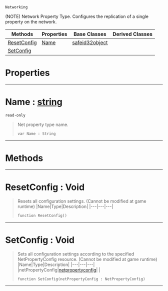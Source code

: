  `Networking`



(NOTE) Network Property Type. Configures the replication of a single property on the network.

|Methods|Properties|Base Classes|Derived Classes|
|---|---|---|---|
|[ ResetConfig](https://github.com/zeroengineteam/ZeroDocs/code_reference/class_reference/netpropertytype.markdown#resetconfig-void)|[ Name](https://github.com/zeroengineteam/ZeroDocs/code_reference/class_reference/netpropertytype.markdown#name-zero-engine-documen)|[safeid32object](https://github.com/zeroengineteam/ZeroDocs/code_reference/class_reference/safeid32object.markdown)| |
|[ SetConfig](https://github.com/zeroengineteam/ZeroDocs/code_reference/class_reference/netpropertytype.markdown#setconfig-void)| | | |


 #  Properties


---  
 #  Name : [string](https://github.com/zeroengineteam/ZeroDocs/code_reference/zilch_base_types/string.markdown)

 `read-only`

> Net property type name.
> ``` lang=cpp, name=Zilch
> var Name : String


---  
 #  Methods


---  
 #  ResetConfig : Void

> Resets all configuration settings. (Cannot be modified at game runtime)
> |Name|Type|Description|
> |---|---|---|
> ``` lang=cpp, name=Zilch
> function ResetConfig()
> ``` 


---  
 #  SetConfig : Void

> Sets all configuration settings according to the specified NetPropertyConfig resource. (Cannot be modified at game runtime)
> |Name|Type|Description|
> |---|---|---|
> |netPropertyConfig|[netpropertyconfig](https://github.com/zeroengineteam/ZeroDocs/code_reference/class_reference/netpropertyconfig.markdown)| |
> ``` lang=cpp, name=Zilch
> function SetConfig(netPropertyConfig : NetPropertyConfig)
> ``` 


---  
 

 